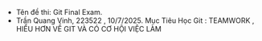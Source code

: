 - Tên đề thi: Git Final Exam.
- Trần Quang Vinh, 223522 , 10/7/2025. 
Mục Tiêu Học Git : TEAMWORK , HIỂU HƠN VỀ GIT VÀ CÓ CƠ HỘI VIỆC LÀM

